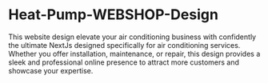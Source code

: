 # Heat-Pump-WEBSHOP-Design
This website design elevate your air conditioning business with confidently the ultimate NextJs designed specifically for air conditioning services. Whether you offer installation, maintenance, or repair, this design provides a sleek and professional online presence to attract more customers and showcase your expertise.
